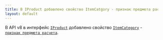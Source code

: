 ```yaml
---
title: В IProduct добавлено свойство ItemCatgory - признак предмета расчета.
layout: default
---
```


В API v8 в интерфейс [`IProduct`](https://iiko.github.io/front.api.sdk/v8/html/T_Resto_Front_Api_Data_Assortment_IProduct.htm) добавлено свойство [`ItemCategory`](https://iiko.github.io/front.api.sdk/v8/html/P_Resto_Front_Api_Data_Assortment_IProduct_ItemCategory.htm) - [`признак предмета расчета`](https://ru.iiko.help/smart/project-iikooffice/topic-244).
